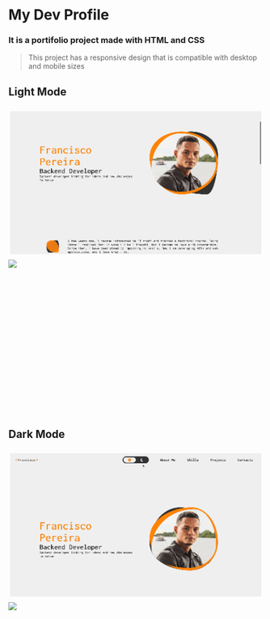 # My Dev Profile

### It is a portifolio project made with HTML and CSS

> This project has a responsive design that is compatible with desktop and mobile sizes

## Light Mode

<section>
<img class="img-size" src="./doc/assets/Light Mode Desktop.gif" />
<img class="img-size" src="./doc/assets/Light Mode Mobile.gif" />
</section>

## Dark Mode

<section>
<img class="img-size" src="./doc/assets/Dark Mode Desktop.gif" />
<img class="img-size" src="./doc/assets/Dark Mode Mobile.gif" />
</section>

<style>
    .img-size {
        height: 300px;
        display: inline-block;
        object-fit: contain;
    }
</style>
